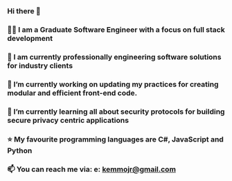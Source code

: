 ### Hi there 👋
### 👨‍💻 I am a Graduate Software Engineer with a focus on full stack development 
### 💼 I am currently professionally engineering software solutions for industry clients
### 🔭 I’m currently working on updating my practices for creating modular and efficient front-end code. 
### 🔐 I’m currently learning all about security protocols for building secure privacy centric applications
### ⭐ My favourite programming languages are C#, JavaScript and Python
### 📫 You can reach me via: e: kemmojr@gmail.com

<!--
**kemmojr/kemmojr** is a ✨ _special_ ✨ repository because its `README.md` (this file) appears on your GitHub profile.

Here are some ideas to get you started:

- 🔭 I’m currently working on ...
- 🌱 I’m currently learning ...
- 👯 I’m looking to collaborate on ...
- 🤔 I’m looking for help with ...
- 💬 Ask me about ...
- 📫 How to reach me: ...
- 😄 Pronouns: ...
- ⚡ Fun fact: ...
-->
